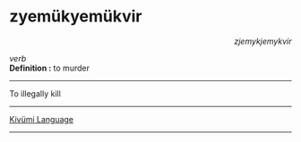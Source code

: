 
# zyemükyemükvir

<div align="right"><i>zjemykjemykvir</i></div>

*verb*  
**Definition :** to murder  

---

To illegally kill  

---

[Kivümi Language](../README.md)

---
